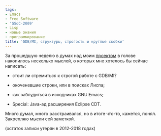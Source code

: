 ```yaml
---
tags:
- Emacs
- Free Software
- 'GSoC-2009'
- Lisp
- новые знания
- программирование
title: 'GDB/MI, структуры, строгость и круглые скобки'
---
```


За прошедшую неделю в думах над моим [проектом][] в голове накопилось
несколько мыслей, о которых мне хотелось бы сейчас написать:

-   стоит ли стремиться к строгой работе с GDB/MI?

-   окоченевшие строки, или в поисках Лиспа;

-   как заблудиться в исходниках GNU Emacs;

-   Special: Java-ад расширения Eclipse CDT.

Много думал, много расстраивался, но в итоге что-то, кажется, понял.
Закрепляю мысли сей заметкой.

(остаток записи утерян в 2012-2018 годах)

  [проектом]: https://web.archive.org/web/20100124095451/http://www.emacswiki.org/emacs/GDB-MI

